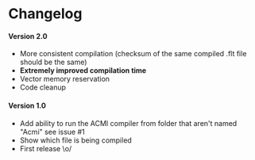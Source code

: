 # Changelog


#### Version 2.0


* More consistent compilation (checksum of the same compiled .flt file should be the same)
* **Extremely improved compilation time**
* Vector memory reservation
* Code cleanup

#### Version 1.0


* Add ability to run the ACMI compiler from folder that aren't named "Acmi" see issue #1
* Show which file is being compiled
* First release \o/